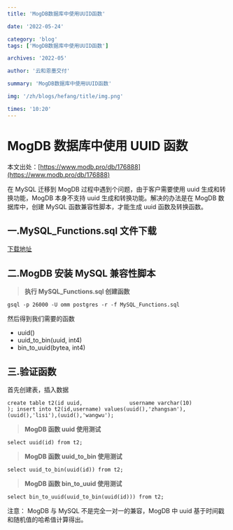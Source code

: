 ```yaml
---
title: 'MogDB数据库中使用UUID函数'

date: '2022-05-24'

category: 'blog'
tags: ['MogDB数据库中使用UUID函数']

archives: '2022-05'

author: '云和恩墨交付'

summary: 'MogDB数据库中使用UUID函数'

img: '/zh/blogs/hefang/title/img.png'

times: '10:20'
---
```


# MogDB 数据库中使用 UUID 函数

本文出处：[https://www.modb.pro/db/176888](https://www.modb.pro/db/176888)

在 MySQL 迁移到 MogDB 过程中遇到个问题，由于客户需要使用 uuid 生成和转换功能，MogDB 本身不支持 uuid 生成和转换功能。解决的办法是在 MogDB 数据库中，创建 MySQL 函数兼容性脚本，才能生成 uuid 函数及转换函数。

## 一.MySQL_Functions.sql 文件下载

[下载地址](https://gitee.com/enmotech/compat-tools)

## 二.MogDB 安装 MySQL 兼容性脚本

> **执行 MySQL_Functions.sql 创建函数**

```
gsql -p 26000 -U omm postgres -r -f MySQL_Functions.sql
```

然后得到我们需要的函数

- uuid()
- uuid_to_bin(uuid, int4)
- bin_to_uuid(bytea, int4)

## 三.验证函数

首先创建表，插入数据

```
create table t2(id uuid,               username varchar(10)               ); insert into t2(id,username) values(uuid(),'zhangsan'),(uuid(),'lisi'),(uuid(),'wangwu');
```

> **MogDB 函数 uuid 使用测试**

```
select uuid(id) from t2;
```

> **MogDB 函数 uuid_to_bin 使用测试**

```
select uuid_to_bin(uuid(id)) from t2;
```

> **MogDB 函数 bin_to_uuid 使用测试**

```
select bin_to_uuid(uuid_to_bin(uuid(id))) from t2;
```

注意： MogDB 与 MySQL 不是完全一对一的兼容，MogDB 中 uuid 基于时间戳和随机值的哈希值计算得出。
